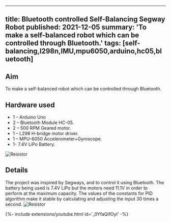 <!-- ---
title: Bluetooth controlled Self-Balancing Segway Robot
tags: [self-balancing,l298n,IMU,mpu6050,arduino,hc05,bluetooth]
layout: article
mode: normal
type: article
sharing: true
author: Parakh M. Gupta
show_author_profile: true
show_title: true
full_width: false
header: true
cover: /assets/images/blog/thumbnails/Bluetooth controlled Self-Balancing Segway Robot.png
--- -->

---
title: Bluetooth controlled Self-Balancing Segway Robot
published: 2021-12-05
summary: 'To make a self-balanced robot which can be controlled through Bluetooth.'
tags: [self-balancing,l298n,IMU,mpu6050,arduino,hc05,bluetooth]
---

## Aim
To make a self-balanced robot which can be controlled through Bluetooth.
<!--more-->
## Hardware used
- 1 – Arduino Uno
- 2 – Bluetooth Module HC-05.
- 2 – 500 RPM Geared motor.
- 1 – L298 H-bridge motor driver.
- 1 – MPU-6050 Accelerometer+Gyroscope.
- 1- 7.4V LiPo Battery.
<img src="{{site.baseurl}}/assets/images/blog/bluetooth-self-balancing/2.png" alt="Resistor" width=auto height=auto>

## Details
The project was inspired by Segways, and to control it using Bluetooth. The battery being used is 7.4V LiPo but the motors need 11.1V in order to perform at the maximum capacity. The values of the constants for PID algorithm make it stable by calculating and adjusting the input 30 times a second.
<img src="{{site.baseurl}}/assets/images/blog/bluetooth-self-balancing/1.png" alt="Resistor" width=auto height=auto>

<div>{%- include extensions/youtube.html id='_0YfaQifOyI' -%}</div>
